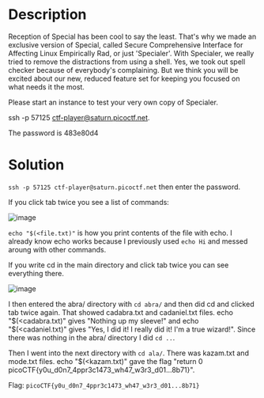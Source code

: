# Description
Reception of Special has been cool to say the least. That's why we made an exclusive version of Special, called Secure Comprehensive Interface for Affecting Linux Empirically Rad, or just 'Specialer'. With Specialer, we really tried to remove the distractions from using a shell. Yes, we took out spell checker because of everybody's complaining. But we think you will be excited about our new, reduced feature set for keeping you focused on what needs it the most. 

Please start an instance to test your very own copy of Specialer. 

ssh -p 57125 ctf-player@saturn.picoctf.net.

The password is 483e80d4

# Solution

```ssh -p 57125 ctf-player@saturn.picoctf.net``` then enter the password.

If you click tab twice you see a list of commands:

![image](https://user-images.githubusercontent.com/91398631/228917813-664a2531-98d7-47c1-b265-c1492bd22894.png)

```echo "$(<file.txt)"``` is how you print contents of the file with echo. I already know echo works because I previously used ```echo Hi``` and messed aroung with other commands.

If you write cd in the main directory and click tab twice you can see everything there.

![image](https://user-images.githubusercontent.com/91398631/228919044-5b3949e3-96f6-40ea-936f-f169c5105539.png)

I then entered the abra/ directory with ```cd abra/``` and then did cd and clicked tab twice again. That showed cadabra.txt and cadaniel.txt files. echo "$(<cadabra.txt)" gives "Nothing up my sleeve!" and echo "$(<cadaniel.txt)" gives "Yes, I did it! I really did it! I'm a true wizard!". Since there was nothing in the abra/ directory I did ```cd ..```.

Then I went into the next directory with ```cd ala/```. There was kazam.txt and mode.txt files. echo "$(<kazam.txt)" gave the flag "return 0 picoCTF{y0u_d0n7_4ppr3c1473_wh47_w3r3_d01...8b71}".

Flag: ```picoCTF{y0u_d0n7_4ppr3c1473_wh47_w3r3_d01...8b71}```
